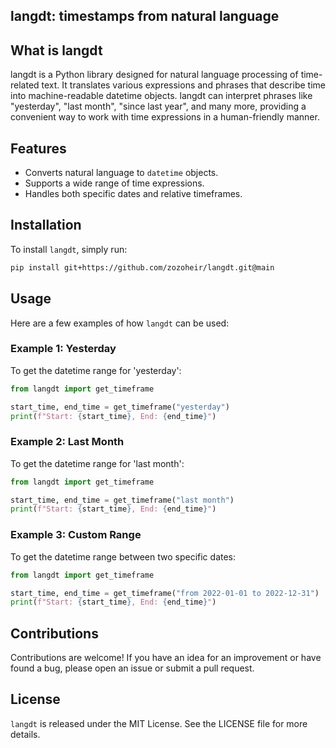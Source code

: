 ## langdt: timestamps from natural language

## What is langdt
langdt is a Python library designed for natural language processing of time-related text. It translates various expressions and phrases that describe time into machine-readable datetime objects. langdt can interpret phrases like "yesterday", "last month", "since last year", and many more, providing a convenient way to work with time expressions in a human-friendly manner.

## Features
- Converts natural language to `datetime` objects.
- Supports a wide range of time expressions.
- Handles both specific dates and relative timeframes.

## Installation

To install `langdt`, simply run:

```bash
pip install git+https://github.com/zozoheir/langdt.git@main
```

## Usage

Here are a few examples of how `langdt` can be used:

### Example 1: Yesterday

To get the datetime range for 'yesterday':

```python
from langdt import get_timeframe

start_time, end_time = get_timeframe("yesterday")
print(f"Start: {start_time}, End: {end_time}")
```

### Example 2: Last Month

To get the datetime range for 'last month':

```python
from langdt import get_timeframe

start_time, end_time = get_timeframe("last month")
print(f"Start: {start_time}, End: {end_time}")
```

### Example 3: Custom Range

To get the datetime range between two specific dates:

```python
from langdt import get_timeframe

start_time, end_time = get_timeframe("from 2022-01-01 to 2022-12-31")
print(f"Start: {start_time}, End: {end_time}")
```

## Contributions

Contributions are welcome! If you have an idea for an improvement or have found a bug, please open an issue or submit a pull request.

## License

`langdt` is released under the MIT License. See the LICENSE file for more details.